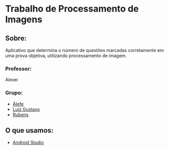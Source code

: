 # Trabalho de Processamento de Imagens

Sobre:
---

Aplicativo que determina o número de questões marcadas corretamente em uma prova objetiva,
utilizando processamento de imagem.

### Professor:
Alexei

### Grupo:
- [Álefe](https://github.com/AlefeLucas)
- [Luiz Gustavo](https://github.com/Luizgustavo358)
- [Rubens](https://github.com/rubenscmb)

O que usamos:
---

- [Android Studio](https://developer.android.com/studio)
